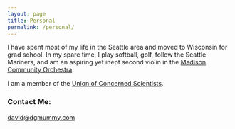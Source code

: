 ```yaml
---
layout: page
title: Personal
permalink: /personal/
---
```


I have spent most of my life in the Seattle area and moved to Wisconsin for grad school. In my spare time, I play softball, golf, follow the Seattle Mariners, and am an aspiring yet inept second violin in the <a href="http://www.madisoncommunityorchestra.org/">Madison Community Orchestra</a>.

I am a member of the <a href="http://www.ucsusa.org">Union of Concerned Scientists</a>. 

### Contact Me: 

[david@dgmummy.com](mailto:david@dgmummy)
